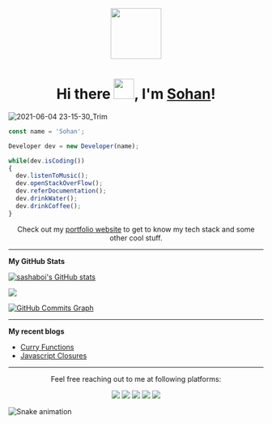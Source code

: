 <p align="center"><img src="https://media.giphy.com/media/M9gbBd9nbDrOTu1Mqx/giphy.gif" width="100"/></p>

<h1 align="center">Hi there <img src="https://media.giphy.com/media/hvRJCLFzcasrR4ia7z/giphy.gif" width="40">, I'm <a href="https://snickerdev.netlify.app/">Sohan</a>!</h1>

![2021-06-04 23-15-30_Trim](https://user-images.githubusercontent.com/64985447/120843980-62495b00-c58c-11eb-81af-0255b7391495.gif)


```js
const name = 'Sohan';

Developer dev = new Developer(name);

while(dev.isCoding())
{
  dev.listenToMusic();
  dev.openStackOverFlow();
  dev.referDocumentation();
  dev.drinkWater();
  dev.drinkCoffee();
}
```

<p align="center">Check out my <a href="https://snickerdev.netlify.app/">portfolio website</a> to get to know my tech stack and some other cool stuff.</p>

---
<b>My GitHub Stats</b>

<a href="http://www.github.com/sohan9819"><img src="https://github-readme-stats.vercel.app/api?username=sohan9819&show_icons=true&hide=&count_private=true&title_color=0891b2&text_color=ffffff&icon_color=0891b2&bg_color=1c1917&hide_border=true&show_icons=true" alt="sashaboi's GitHub stats" /></a>

<a href="http://www.github.com/sohan9819"><img src="https://github-readme-streak-stats.herokuapp.com/?user=sohan9819&stroke=ffffff&background=1c1917&ring=0891b2&fire=0891b2&currStreakNum=ffffff&currStreakLabel=0891b2&sideNums=ffffff&sideLabels=ffffff&dates=ffffff&hide_border=true" /></a>

<a href="http://www.github.com/sohan9819"><img src="https://activity-graph.herokuapp.com/graph?username=sohan9819&bg_color=1c1917&color=ffffff&line=0891b2&point=ffffff&area_color=1c1917&area=true&hide_border=true&custom_title=GitHub%20Commits%20Graph" alt="GitHub Commits Graph" /></a>

<!--
<a href="https://github.com/sohan9819" align="left"><img src="https://github-readme-stats.vercel.app/api/top-langs/?username=sohan9819&langs_count=10&title_color=0891b2&text_color=ffffff&icon_color=0891b2&bg_color=1c1917&hide_border=true&locale=en&custom_title=Top%20%Languages" alt="Top Languages" /></a>
-->

---
<b>My recent blogs </b>
- [Curry Functions](https://snciker.hashnode.dev/curry-functions)
- [Javascript Closures](https://hashnode.com/post/javascript-closures-cl32plc2k01fljjnvej3pbcy6)


<!--
**sohan9819/sohan9819** is a ✨ _special_ ✨ repository because its `README.md` (this file) appears on your GitHub profile.

Here are some ideas to get you started:

- 🔭 I’m currently working on ...
- 🌱 I’m currently learning ...
- 👯 I’m looking to collaborate on ...
- 🤔 I’m looking for help with ...
- 💬 Ask me about ...
- 📫 How to reach me: ...
- 😄 Pronouns: ...
- ⚡ Fun fact: ...
-->

---
<p align="center">Feel free reaching out to me at following platforms:</p>

<p align="center">
  <a href="https://www.linkedin.com/in/sohan-shetty-8ab3191a0"><img src="https://img.shields.io/badge/LinkedIn-0077B5?style=for-the-badge&logo=linkedin&logoColor=white"></a> 
  <a href="https://www.instagram.com/__snicker__2001"><img src="https://img.shields.io/badge/Instagram-E4405F?style=for-the-badge&logo=instagram&logoColor=white"></a> 
  <a href="https://twitter.com/SnickerDev"><img src="https://img.shields.io/badge/Twitter-1DA1F2?style=for-the-badge&logo=twitter&logoColor=white"></a>
  <a href="mailto:sohanshetty2001@gmail.com"><img src="https://img.shields.io/badge/mail-EA4335?style=for-the-badge&logo=gmail&logoColor=white"></a>
  <a href="https://github.com/sohan9819"><img src="https://img.shields.io/badge/Github-010409?style=for-the-badge&logo=github&logoColor=white"></a>
</p>

![Snake animation](https://github.com/sohan9819/sohan9819/blob/output/github-contribution-grid-snake.svg)
